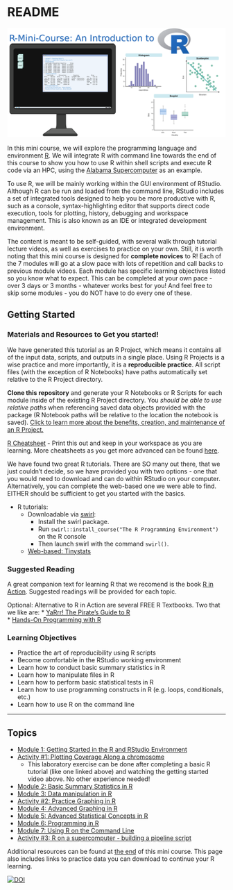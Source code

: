 README
================

![](images/rminicourse_banner.png)

In this mini course, we will explore the programming language and
environment [R](https://www.r-project.org/). We will integrate R with
command line towards the end of this course to show you how to use R
within shell scripts and execute R code via an HPC, using the [Alabama
Supercomputer](https://www.asc.edu/) as an example.

To use R, we will be mainly working within the GUI environment of
RStudio. Although R can be run and loaded from the command line, RStudio
includes a set of integrated tools designed to help you be more
productive with R, such as a console, syntax-highlighting editor that
supports direct code execution, tools for plotting, history, debugging
and workspace management. This is also known as an IDE or integrated
development environment.

The content is meant to be self-guided, with several walk through
tutorial lecture videos, as well as exercises to practice on your own.
Still, it is worth noting that this mini course is designed for
**complete novices** to R! Each of the 7 modules will go at a slow pace
with lots of repetition and call backs to previous module videos. Each
module has specific learning objectives listed so you know what to
expect. This can be completed at your own pace - over 3 days or 3
months - whatever works best for you! And feel free to skip some
modules - you do NOT have to do every one of these.

## Getting Started

### Materials and Resources to Get you started!

We have generated this tutorial as an R Project, which means it contains
all of the input data, scripts, and outputs in a single place. Using R
Projects is a wise practice and more importantly, it is a **reproducible
practice**. All script files (with the exception of R Notebooks) have
paths automatically set relative to the R Project directory.

**Clone this repository** and generate your R Notebooks or R Scripts for
each module inside of the existing R Project directory. You *should be
able to use relative paths* when referencing saved data objects provided
with the package (R Notebook paths will be relative to the location the
notebook is saved). [Click to learn more about the benefits, creation,
and maintenance of an R
Project.](https://support.rstudio.com/hc/en-us/articles/200526207-Using-RStudio-Projects)

[R
Cheatsheet](http://github.com/rstudio/cheatsheets/raw/master/base-r.pdf) -
Print this out and keep in your workspace as you are learning. More
cheatsheets as you get more advanced can be found
[here](https://www.rstudio.com/resources/cheatsheets/).

We have found two great R tutorials. There are SO many out there, that
we just couldn’t decide, so we have provided you with two options - one
that you would need to download and can do within RStudio on your
computer. Alternatively, you can complete the web-based one we were able
to find. EITHER should be sufficient to get you started with the basics.

- R tutorials:
  - Downloadable via [swirl](https://swirlstats.com/students.html):
    - Install the swirl package.
    - Run `swirl::install_course("The R Programming Environment")` on
      the R console
    - Then launch swirl with the command `swirl()`.
  - [Web-based:
    Tinystats](https://tinystats.github.io/teacups-giraffes-and-statistics/index.html)

### Suggested Reading

A great companion text for learning R that we recomend is the book [R in
Action](https://www.manning.com/books/r-in-action). Suggested readings
will be provided for each topic.

Optional: Alternative to R in Action are several FREE R Textbooks. Two
that we like are: \* [YaRrr! The Pirate’s Guide to
R](https://bookdown.org/ndphillips/YaRrr/)  
\* [Hands-On Programming with
R](https://rstudio-education.github.io/hopr/)

### Learning Objectives

- Practice the art of reproducibility using R scripts
- Become comfortable in the RStudio working environment
- Learn how to conduct basic summary statistics in R
- Learn how to manipulate files in R
- Learn how to perform basic statistical tests in R
- Learn how to use programming constructs in R (e.g. loops,
  conditionals, etc.)
- Learn how to use R on the command line

------------------------------------------------------------------------

## Topics

- [Module 1: Getting Started in the R and RStudio
  Environment](https://github.com/StevisonLab/R-Mini-Course/blob/main/pages/Setting%20up%20your%20environment.md)
- [Activity \#1: Plotting Coverage Along a
  chromosome](https://github.com/StevisonLab/R-Mini-Course/blob/main/pages/Activity1.md)
  - This laboratory exercise can be done after completing a basic R
    tutorial (like one linked above) and watching the getting started
    video above. No other experience needed!
- [Module 2: Basic Summary Statistics in
  R](https://github.com/StevisonLab/R-Mini-Course/blob/main/pages/Basic%20Summary%20Stats%20in%20R.md)
- [Module 3: Data manipulation in
  R](https://github.com/StevisonLab/R-Mini-Course/blob/main/pages/Data%20manipulation%20in%20R.md)
- [Activity \#2: Practice Graphing in
  R](https://github.com/StevisonLab/R-Mini-Course/blob/main/pages/Activity2.md)
- [Module 4: Advanced Graphing in
  R](https://github.com/StevisonLab/R-Mini-Course/blob/main/pages/Advanced%20Graphing.md)
- [Module 5: Advanced Statistical Concepts in
  R](https://github.com/StevisonLab/R-Mini-Course/blob/main/pages/Advanced%20Stats%20Concepts.md)
- [Module 6: Programming in
  R](https://github.com/StevisonLab/R-Mini-Course/blob/main/pages/R%20Programming.md)
- [Module 7: Using R on the Command
  Line](https://github.com/StevisonLab/R-Mini-Course/blob/main/pages/Use%20R%20on%20the%20CL.md)
- [Activity \#3: R on a supercomputer - building a pipeline
  script](https://github.com/StevisonLab/R-Mini-Course/blob/main/pages/Activity3.md)

Additional resources can be found at [the
end](https://github.com/StevisonLab/R-Mini-Course/blob/main/pages/Congrats.md)
of this mini course. This page also includes links to practice data you
can download to continue your R learning.

[![DOI](https://zenodo.org/badge/337532326.svg)](https://zenodo.org/badge/latestdoi/337532326)
